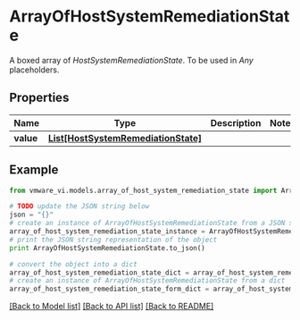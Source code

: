 # ArrayOfHostSystemRemediationState

A boxed array of *HostSystemRemediationState*. To be used in *Any* placeholders. 

## Properties
Name | Type | Description | Notes
------------ | ------------- | ------------- | -------------
**value** | [**List[HostSystemRemediationState]**](HostSystemRemediationState.md) |  | 

## Example

```python
from vmware_vi.models.array_of_host_system_remediation_state import ArrayOfHostSystemRemediationState

# TODO update the JSON string below
json = "{}"
# create an instance of ArrayOfHostSystemRemediationState from a JSON string
array_of_host_system_remediation_state_instance = ArrayOfHostSystemRemediationState.from_json(json)
# print the JSON string representation of the object
print ArrayOfHostSystemRemediationState.to_json()

# convert the object into a dict
array_of_host_system_remediation_state_dict = array_of_host_system_remediation_state_instance.to_dict()
# create an instance of ArrayOfHostSystemRemediationState from a dict
array_of_host_system_remediation_state_form_dict = array_of_host_system_remediation_state.from_dict(array_of_host_system_remediation_state_dict)
```
[[Back to Model list]](../README.md#documentation-for-models) [[Back to API list]](../README.md#documentation-for-api-endpoints) [[Back to README]](../README.md)


